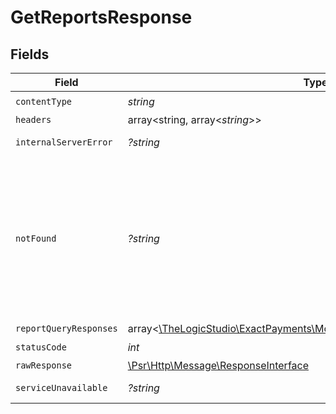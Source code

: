 # GetReportsResponse


## Fields

| Field                                                                                                                                                                                  | Type                                                                                                                                                                                   | Required                                                                                                                                                                               | Description                                                                                                                                                                            |
| -------------------------------------------------------------------------------------------------------------------------------------------------------------------------------------- | -------------------------------------------------------------------------------------------------------------------------------------------------------------------------------------- | -------------------------------------------------------------------------------------------------------------------------------------------------------------------------------------- | -------------------------------------------------------------------------------------------------------------------------------------------------------------------------------------- |
| `contentType`                                                                                                                                                                          | *string*                                                                                                                                                                               | :heavy_check_mark:                                                                                                                                                                     | N/A                                                                                                                                                                                    |
| `headers`                                                                                                                                                                              | array<string, array<*string*>>                                                                                                                                                         | :heavy_minus_sign:                                                                                                                                                                     | N/A                                                                                                                                                                                    |
| `internalServerError`                                                                                                                                                                  | *?string*                                                                                                                                                                              | :heavy_minus_sign:                                                                                                                                                                     | **Internal Server Error**<br/>                                                                                                                                                         |
| `notFound`                                                                                                                                                                             | *?string*                                                                                                                                                                              | :heavy_minus_sign:                                                                                                                                                                     | **Unauthorized**\<br/>\<br/>When you'll get `401 Unauthorized` response:<br/>- The User or Application Token is invalid.<br/>- The User or Application Token doesn't have permission to list Reports.<br/> |
| `reportQueryResponses`                                                                                                                                                                 | array<[\TheLogicStudio\ExactPayments\Models\Shared\ReportQueryResponse](../../models/shared/ReportQueryResponse.md)>                                                                   | :heavy_minus_sign:                                                                                                                                                                     | **OK**                                                                                                                                                                                 |
| `statusCode`                                                                                                                                                                           | *int*                                                                                                                                                                                  | :heavy_check_mark:                                                                                                                                                                     | N/A                                                                                                                                                                                    |
| `rawResponse`                                                                                                                                                                          | [\Psr\Http\Message\ResponseInterface](https://www.php-fig.org/psr/psr-7/#33-psrhttpmessageresponseinterface)                                                                           | :heavy_minus_sign:                                                                                                                                                                     | N/A                                                                                                                                                                                    |
| `serviceUnavailable`                                                                                                                                                                   | *?string*                                                                                                                                                                              | :heavy_minus_sign:                                                                                                                                                                     | **Service Unavailable**<br/>                                                                                                                                                           |
